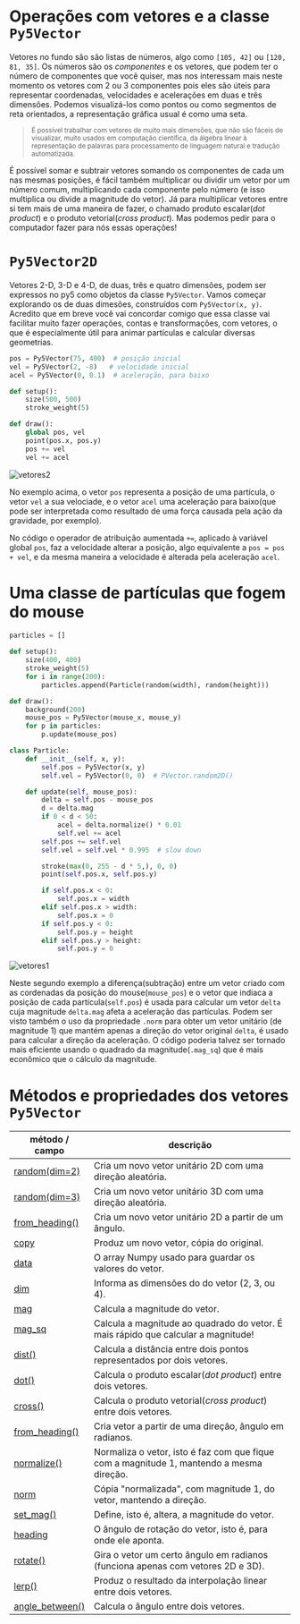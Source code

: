 # Operações com vetores e a classe `Py5Vector`

Vetores no fundo são são listas de números, algo como `[105, 42]` ou `[120, 81, 35]`. Os números são os *componentes* e os vetores, que podem ter o número de componentes que você quiser, mas nos interessam mais neste momento os vetores com 2 ou 3 componentes pois eles são úteis para representar coordenadas, velocidades e acelerações em duas e três dimensões. Podemos visualizá-los como pontos ou como segmentos de reta orientados, a representação gráfica usual é como uma seta.

> <sub>É possível trabalhar com vetores de muito mais dimensôes, que não são fáceis de visualizar, muito usados em computação científica, da álgebra linear à representação de palavras para processamento de linguagem natural e tradução automatizada.</sub>

É possível somar e subtrair vetores somando os componentes de cada um nas mesmas posições, é fácil também multiplicar ou dividir um vetor por um número comum, multiplicando cada componente pelo número (e isso multiplica ou divide a magnitude do vetor). Já para multiplicar vetores entre si tem mais de uma maneira de fazer, o chamado produto escalar(*dot product*) e o produto vetorial(*cross product*). Mas podemos pedir para o computador fazer para nós essas operações!

# `Py5Vector2D`

Vetores 2-D, 3-D e 4-D, de duas, três e quatro dimensões, podem ser expressos no py5 como objetos da classe `Py5Vector`. Vamos começar explorando os de duas dimesões, construídos com `Py5Vector(x, y)`. Acredito que em breve você vai concordar comigo que essa classe vai facilitar muito fazer operações, contas e transformações, com vetores, o que é especialmente útil para animar partículas e calcular diversas geometrias.

```python
pos = Py5Vector(75, 400)  # posição inicial
vel = Py5Vector(2, -8)   # velocidade inicial
acel = Py5Vector(0, 0.1)  # aceleração, para baixo

def setup():
    size(500, 500)
    stroke_weight(5)

def draw():
    global pos, vel
    point(pos.x, pos.y)
    pos += vel
    vel += acel
```
![vetores2](assets/vetores1.gif)

No exemplo acima, o vetor `pos` representa a posição de uma partícula, o vetor `vel` a sua velociade, e o vetor `acel` uma aceleração para baixo(que pode ser interpretada como resultado de uma força causada pela ação da gravidade, por exemplo).

No código o operador de atribuição aumentada `+=`, aplicado à variável global `pos`, faz a velocidade alterar a posição, algo equivalente a `pos = pos + vel`, e da mesma maneira a velocidade é alterada pela aceleração `acel`.

# Uma classe de partículas que fogem do mouse

```python
particles = []

def setup():
    size(400, 400)
    stroke_weight(5)
    for i in range(200):
        particles.append(Particle(random(width), random(height)))

def draw():
    background(200)
    mouse_pos = Py5Vector(mouse_x, mouse_y)
    for p in particles:
        p.update(mouse_pos)

class Particle:
    def __init__(self, x, y):
        self.pos = Py5Vector(x, y)
        self.vel = Py5Vector(0, 0)  # PVector.random2D()

    def update(self, mouse_pos):
        delta = self.pos - mouse_pos
        d = delta.mag
        if 0 < d < 50:
            acel = delta.normalize() * 0.01
            self.vel += acel
        self.pos += self.vel
        self.vel = self.vel * 0.995  # slow down

        stroke(max(0, 255 - d * 5,), 0, 0)
        point(self.pos.x, self.pos.y)

        if self.pos.x < 0:
            self.pos.x = width
        elif self.pos.x > width:
            self.pos.x = 0
        if self.pos.y < 0:
            self.pos.y = height
        elif self.pos.y > height:
            self.pos.y = 0
```

![vetores1](assets/vetores2.gif)

Neste segundo exemplo a diferença(subtração) entre um vetor criado com as cordenadas da posição do mouse(`mouse_pos`) e o vetor que indiaca a posição de cada partícula(`self.pos`) é usada para calcular um vetor `delta` cuja magnitude `delta.mag` afeta a aceleração das partículas. Podem ser visto também o uso da propriedade `.norm` para obter um vetor unitário (de magnitude 1) que mantém apenas a direção do vetor original `delta`, é usado para calcular a direção da aceleração. O código poderia talvez ser tornado mais eficiente usando o quadrado da magnitude(`.mag_sq`) que é mais econômico que o cálculo da magnitude.


# Métodos e propriedades dos vetores `Py5Vector`

| método / campo | descrição |
| ------------------------------------------------------------------------------ | ---------------------------------------------------------------------------------------------------------------------------------- |
| [random(dim=2)](https://py5coding.org/reference/py5vector_random2D.html) | Cria um novo vetor unitário 2D com uma direção aleatória. |
| [random(dim=3)](https://py5coding.org/reference/py5vector_random3D.html) | Cria um novo vetor unitário 3D com uma direção aleatória. |
| [from_heading()](https://py5coding.org/reference/py5vector_from_heading.html) | Cria um novo vetor unitário 2D a partir de um ângulo. |
| [copy](https://py5coding.org/reference/py5vector_copy.html) | Produz um novo vetor, cópia do original. |
| [data](https://py5coding.org/reference/py5vector_data.html) | O array Numpy usado para guardar os valores do vetor. |
| [dim](https://py5coding.org/reference/py5vector_dim.html) | Informa as dimensões do do vetor (2, 3, ou 4). |
| [mag](https://py5coding.org/reference/py5vector_mag.html) | Calcula a magnitude do vetor. |
| [mag_sq](https://py5coding.org/reference/py5vector_mag_sq.html) | Calcula a magnitude ao quadrado do vetor. É mais rápido que calcular a magnitude! |
| [dist()](https://py5coding.org/reference/py5vector_dist.html) | Calcula a distância entre dois pontos representados por dois vetores. |
| [dot()](https://py5coding.org/reference/py5vector_dot.html) | Calcula o produto escalar(*dot product*) entre dois vetores. |
| [cross()](https://py5coding.org/reference/py5vector_cross.html) | Calcula o produto vetorial(*cross product*) entre dois vetores. |
| [from_heading()](https://py5coding.org/reference/py5vector_from_heading.html) | Cria vetor a partir de uma direção, ângulo em radianos. |
| [normalize()](https://py5coding.org/reference/py5vector_normalize.html) | Normaliza o vetor, isto é faz com que fique com a magnitude 1, mantendo a mesma direção. |
| [norm](https://py5coding.org/reference/py5vector_norm.html) | Cópia "normalizada", com magnitude 1, do vetor, mantendo a direção. |
| [set_mag()](https://py5coding.org/reference/py5vector_set_mag.html) | Define, isto é, altera, a magnitude do vetor. |
| [heading](https://py5coding.org/reference/py5vector_heading.html) | O ângulo de rotação do vetor, isto é, para onde ele aponta. |
| [rotate()](https://py5coding.org/reference/py5vector_rotate.html) | Gira o vetor um certo ângulo em radianos (funciona apenas com vetores 2D e 3D). |
| [lerp()](https://py5coding.org/reference/py5vector_lerp.html) | Produz o resultado da interpolação linear entre dois vetores. |
| [angle_between()](https://py5coding.org/reference/py5vector_angle_between.html) | Calcula o ângulo entre dois vetores. |
